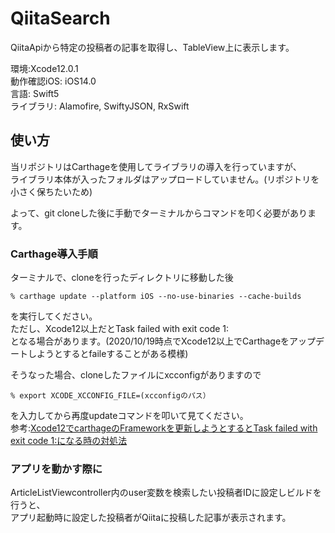 # QiitaSearch

QiitaApiから特定の投稿者の記事を取得し、TableView上に表示します。

環境:Xcode12.0.1  
動作確認iOS: iOS14.0  
言語: Swift5  
ライブラリ: Alamofire, SwiftyJSON, RxSwift

## 使い方
当リポジトリはCarthageを使用してライブラリの導入を行っていますが、  
ライブラリ本体が入ったフォルダはアップロードしていません。(リポジトリを小さく保ちたいため)  

よって、git cloneした後に手動でターミナルからコマンドを叩く必要があります。  

### Carthage導入手順  
ターミナルで、cloneを行ったディレクトリに移動した後
```
% carthage update --platform iOS --no-use-binaries --cache-builds
```  
を実行してください。  
ただし、Xcode12以上だとTask failed with exit code 1:  
となる場合があります。(2020/10/19時点でXcode12以上でCarthageをアップデートしようとするとfaileすることがある模様)  

そうなった場合、cloneしたファイルにxcconfigがありますので
```
% export XCODE_XCCONFIG_FILE=(xcconfigのパス）
```  
を入力してから再度updateコマンドを叩いて見てください。  
参考:[Xcode12でcarthageのFrameworkを更新しようとするとTask failed with exit code 1:になる時の対処法](https://qiita.com/pinoerumo/items/0a340078ea2e0f8d01b0)  

### アプリを動かす際に

ArticleListViewcontroller内のuser変数を検索したい投稿者IDに設定しビルドを行うと、  
アプリ起動時に設定した投稿者がQiitaに投稿した記事が表示されます。  
